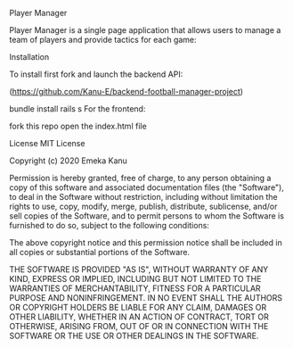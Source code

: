 Player Manager

Player Manager is a single page application that allows users to manage a team of players and provide tactics for each game:

Installation

To install first fork and launch the backend API:

(https://github.com/Kanu-E/backend-football-manager-project)

bundle install
rails s
For the frontend:

fork this repo
open the index.html file


License
MIT License

Copyright (c) 2020 Emeka Kanu

Permission is hereby granted, free of charge, to any person obtaining a copy of this software and associated documentation files (the "Software"), to deal in the Software without restriction, including without limitation the rights to use, copy, modify, merge, publish, distribute, sublicense, and/or sell copies of the Software, and to permit persons to whom the Software is furnished to do so, subject to the following conditions:

The above copyright notice and this permission notice shall be included in all copies or substantial portions of the Software.

THE SOFTWARE IS PROVIDED "AS IS", WITHOUT WARRANTY OF ANY KIND, EXPRESS OR IMPLIED, INCLUDING BUT NOT LIMITED TO THE WARRANTIES OF MERCHANTABILITY, FITNESS FOR A PARTICULAR PURPOSE AND NONINFRINGEMENT. IN NO EVENT SHALL THE AUTHORS OR COPYRIGHT HOLDERS BE LIABLE FOR ANY CLAIM, DAMAGES OR OTHER LIABILITY, WHETHER IN AN ACTION OF CONTRACT, TORT OR OTHERWISE, ARISING FROM, OUT OF OR IN CONNECTION WITH THE SOFTWARE OR THE USE OR OTHER DEALINGS IN THE SOFTWARE.
